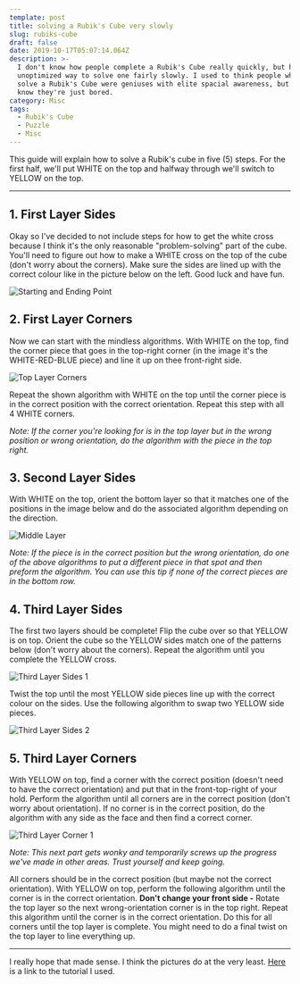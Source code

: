 ```yaml
---
template: post
title: solving a Rubik's Cube very slowly
slug: rubiks-cube
draft: false
date: 2019-10-17T05:07:14.064Z
description: >-
  I don't know how people complete a Rubik's Cube really quickly, but here's an
  unoptimized way to solve one fairly slowly. I used to think people who could
  solve a Rubik's Cube were geniuses with elite spacial awareness, but now I
  know they're just bored.
category: Misc
tags:
  - Rubik's Cube
  - Puzzle
  - Misc
---
```





This guide will explain how to solve a Rubik's cube in five (5) steps. For the first half, we'll put WHITE on the top and halfway through we'll switch to YELLOW on the top.

- - -

## 1. First Layer Sides

Okay so I've decided to not include steps for how to get the white cross because I think it's the only reasonable "problem-solving" part of the cube. You'll need to figure out how to make a WHITE cross on the top of the cube (don't worry about the corners). Make sure the sides are lined up with the correct colour like in the picture below on the left. Good luck and have fun.

![](/media/1-top_cross.png "Starting and Ending Point")

## 2. First Layer Corners

Now we can start with the mindless algorithms. With WHITE on the top, find the corner piece that goes in the top-right corner (in the image it's the WHITE-RED-BLUE piece) and line it up on thee front-right side. 

![](/media/2-row1_corners.png "Top Layer Corners")

Repeat the shown algorithm with WHITE on the top until the corner piece is in the correct position with the correct orientation. Repeat this step with all 4 WHITE corners.

_Note: If the corner you're looking for is in the top layer but in the wrong position or wrong orientation, do the algorithm with the piece in the top right._

## 3. Second Layer Sides

With WHITE on the top, orient the bottom layer so that it matches one of the positions in the image below and do the associated algorithm depending on the direction.

![](/media/3-row2_sides.png "Middle Layer")

_Note: If the piece is in the correct position but the wrong orientation, do one of the above algorithms to put a different piece in that spot and then preform the algorithm. You can use this tip if none of the correct pieces are in the bottom row._

## 4. Third Layer Sides

The first two layers should be complete! Flip the cube over so that YELLOW is on top. Orient the cube so the YELLOW sides match one of the patterns below (don't worry about the corners). Repeat the algorithm until you complete the YELLOW cross.

![](/media/4-bottom_cross.png "Third Layer Sides 1")

Twist the top until the most YELLOW side pieces line up with the correct colour on the sides. Use the following algorithm to swap two YELLOW side pieces.

![](/media/5-row3_sides.png "Third Layer Sides 2")

## 5. Third Layer Corners

With YELLOW on top, find a corner with the correct position (doesn't need to have the correct orientation) and put that in the front-top-right of your hold. Perform the algorithm until all corners are in the correct position (don't worry about orientation). If no corner is in the correct position, do the algorithm with any side as the face and then find a correct corner.

![](/media/6-bottom_corner_positions.png "Third Layer Corner 1")

_Note: This next part gets wonky and temporarily screws up the progress we've made in other areas. Trust yourself and keep going._

All corners should be in the correct position (but maybe not the correct orientation). With YELLOW on top, perform the following algorithm until the corner is in the correct orientation. **Don't change your front side -** Rotate the top layer so the next wrong-orientation corner is in the top right. Repeat this algorithm until the corner is in the correct orientation. Do this for all corners until the top layer is complete. You might need to do a final twist on the top layer to line everything up.

---

I really hope that made sense. I think the pictures do at the very least. [Here](https://www.speedcube.com.au/pages/how-to-solve-a-rubiks-cube) is a link to the tutorial I used.
